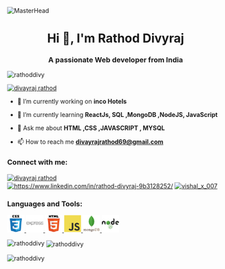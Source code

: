 ![MasterHead](https://www.digitalsolutionservices.com/img/services/web%20development.gif)


<h1 align="center">Hi 👋, I'm Rathod Divyraj</h1>
<h3 align="center">A passionate Web developer from India</h3>

<p align="left"> <img src="https://komarev.com/ghpvc/?username=rathoddivy&label=Profile%20views&color=0e75b6&style=flat" alt="rathoddivy" /> </p>

<p align="left"> <a href="https://twitter.com/divayraj rathod" target="blank"><img src="https://img.shields.io/twitter/follow/divayraj rathod?logo=twitter&style=for-the-badge" alt="divayraj rathod" /></a> </p>

- 🔭 I’m currently working on **inco Hotels**

- 🌱 I’m currently learning **ReactJs, SQL ,MongoDB ,NodeJS, JavaScript**

- 💬 Ask me about **HTML ,CSS ,JAVASCRIPT , MYSQL**

- 📫 How to reach me **divayrajrathod69@gmail.com**

<h3 align="left">Connect with me:</h3>
<p align="left">
<a href="https://twitter.com/divayraj rathod" target="blank"><img align="center" src="https://raw.githubusercontent.com/rahuldkjain/github-profile-readme-generator/master/src/images/icons/Social/twitter.svg" alt="divayraj rathod" height="30" width="40" /></a>
<a href="https://linkedin.com/in/https://www.linkedin.com/in/rathod-divyraj-9b3128252/" target="blank"><img align="center" src="https://raw.githubusercontent.com/rahuldkjain/github-profile-readme-generator/master/src/images/icons/Social/linked-in-alt.svg" alt="https://www.linkedin.com/in/rathod-divyraj-9b3128252/" height="30" width="40" /></a>
<a href="https://instagram.com/vishal_x_007" target="blank"><img align="center" src="https://raw.githubusercontent.com/rahuldkjain/github-profile-readme-generator/master/src/images/icons/Social/instagram.svg" alt="vishal_x_007" height="30" width="40" /></a>
</p>

<h3 align="left">Languages and Tools:</h3>
<p align="left"> <a href="https://www.w3schools.com/css/" target="_blank" rel="noreferrer"> <img src="https://raw.githubusercontent.com/devicons/devicon/master/icons/css3/css3-original-wordmark.svg" alt="css3" width="40" height="40"/> </a> <a href="https://expressjs.com" target="_blank" rel="noreferrer"> <img src="https://raw.githubusercontent.com/devicons/devicon/master/icons/express/express-original-wordmark.svg" alt="express" width="40" height="40"/> </a> <a href="https://www.w3.org/html/" target="_blank" rel="noreferrer"> <img src="https://raw.githubusercontent.com/devicons/devicon/master/icons/html5/html5-original-wordmark.svg" alt="html5" width="40" height="40"/> </a> <a href="https://developer.mozilla.org/en-US/docs/Web/JavaScript" target="_blank" rel="noreferrer"> <img src="https://raw.githubusercontent.com/devicons/devicon/master/icons/javascript/javascript-original.svg" alt="javascript" width="40" height="40"/> </a> <a href="https://www.mongodb.com/" target="_blank" rel="noreferrer"> <img src="https://raw.githubusercontent.com/devicons/devicon/master/icons/mongodb/mongodb-original-wordmark.svg" alt="mongodb" width="40" height="40"/> </a> <a href="https://nodejs.org" target="_blank" rel="noreferrer"> <img src="https://raw.githubusercontent.com/devicons/devicon/master/icons/nodejs/nodejs-original-wordmark.svg" alt="nodejs" width="40" height="40"/> </a> </p>

<p><img align="left" src="https://github-readme-stats.vercel.app/api/top-langs?username=rathoddivy&show_icons=true&locale=en&layout=compact" alt="rathoddivy" /></p>

<p>&nbsp;<img align="center" src="https://github-readme-stats.vercel.app/api?username=rathoddivy&show_icons=true&locale=en" alt="rathoddivy" /></p>

<p><img align="center" src="https://github-readme-streak-stats.herokuapp.com/?user=rathoddivy&" alt="rathoddivy" /></p>
